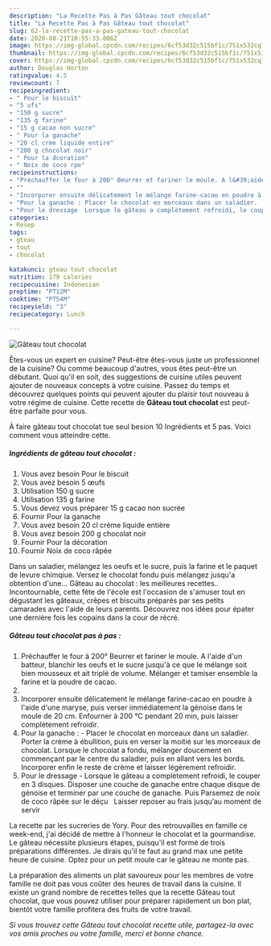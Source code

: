 ```yaml
---
description: "La Recette Pas à Pas Gâteau tout chocolat"
title: "La Recette Pas à Pas Gâteau tout chocolat"
slug: 62-la-recette-pas-a-pas-gateau-tout-chocolat
date: 2020-08-21T10:55:33.806Z
image: https://img-global.cpcdn.com/recipes/6cf53d32c515bf1c/751x532cq70/gateau-tout-chocolat-photo-principale-de-la-recette.jpg
thumbnail: https://img-global.cpcdn.com/recipes/6cf53d32c515bf1c/751x532cq70/gateau-tout-chocolat-photo-principale-de-la-recette.jpg
cover: https://img-global.cpcdn.com/recipes/6cf53d32c515bf1c/751x532cq70/gateau-tout-chocolat-photo-principale-de-la-recette.jpg
author: Douglas Horton
ratingvalue: 4.5
reviewcount: 7
recipeingredient:
- " Pour le biscuit"
- "5 ufs"
- "150 g sucre"
- "135 g farine"
- "15 g cacao non sucre"
- " Pour la ganache"
- "20 cl crme liquide entire"
- "200 g chocolat noir"
- " Pour la dcoration"
- " Noix de coco rpe"
recipeinstructions:
- "Préchauffer le four à 200° Beurrer et fariner le moule. A l&#39;aide d&#39;un batteur, blanchir les oeufs et le sucre jusqu&#39;à ce que le mélange soit bien mousseux et ait triplé de volume. Mélanger et tamiser ensemble la farine et la poudre de cacao."
- ""
- "Incorporer ensuite délicatement le mélange farine-cacao en poudre à l&#39;aide d&#39;une maryse, puis verser immédiatement la génoise dans le moule de 20 cm. Enfourner à 200 °C pendant 20 min, puis laisser complètement refroidir."
- "Pour la ganache : Placer le chocolat en morceaux dans un saladier.  Porter la crème à ébullition, puis en verser la moitié sur les morceaux de chocolat. Lorsque le chocolat a fondu, mélanger doucement en commençant par le centre du saladier, puis en allant vers les bords. Incorporer enfin le reste de crème et laisser légèrement refroidir."
- "Pour le dressage  Lorsque le gâteau a complètement refroidi, le couper en 3 disques. Disposer une couche de ganache entre chaque disque de génoise et terminer par une couche de ganache. Puis Parsemez de noix de coco râpée sur le déçu   Laisser reposer au frais jusqu’au moment de servir"
categories:
- Resep
tags:
- gteau
- tout
- chocolat

katakunci: gteau tout chocolat 
nutrition: 179 calories
recipecuisine: Indonesian
preptime: "PT12M"
cooktime: "PT54M"
recipeyield: "3"
recipecategory: Lunch

---
```



![Gâteau tout chocolat](https://img-global.cpcdn.com/recipes/6cf53d32c515bf1c/751x532cq70/gateau-tout-chocolat-photo-principale-de-la-recette.jpg)

Êtes-vous un expert en cuisine? Peut-être êtes-vous juste un professionnel de la cuisine? Ou comme beaucoup d'autres, vous êtes peut-être un débutant. Quoi qu'il en soit, des suggestions de cuisine utiles peuvent ajouter de nouveaux concepts à votre cuisine. Passez du temps et découvrez quelques points qui peuvent ajouter du plaisir tout nouveau à votre régime de cuisine. Cette recette de <strong> Gâteau tout chocolat </strong> est peut-être parfaite pour vous.

<!--inarticleads1-->

À faire gâteau tout chocolat tue seul besion 10 Ingrédients et 5 pas. Voici comment vous atteindre cette.

##### Ingrédients de gâteau tout chocolat :

1. Vous avez besoin  Pour le biscuit
1. Vous avez besoin 5 œufs
1. Utilisation 150 g sucre
1. Utilisation 135 g farine
1. Vous devez vous préparer 15 g cacao non sucrée
1. Fournir  Pour la ganache
1. Vous avez besoin 20 cl crème liquide entière
1. Vous avez besoin 200 g chocolat noir
1. Fournir  Pour la décoration
1. Fournir  Noix de coco râpée


Dans un saladier, mélangez les oeufs et le sucre, puis la farine et le paquet de levure chimqiue. Versez le chocolat fondu puis mélangez jusqu&#39;a obtention d&#39;une… Gâteau au chocolat : les meilleures recettes.. Incontournable, cette fête de l&#39;école est l&#39;occasion de s&#39;amuser tout en dégustant les gâteaux, crêpes et biscuits préparés par ses petits camarades avec l&#39;aide de leurs parents. Découvrez nos idées pour épater une dernière fois les copains dans la cour de récré. 

<!--inarticleads2-->

##### Gâteau tout chocolat pas à pas :

1. Préchauffer le four à 200° Beurrer et fariner le moule. A l&#39;aide d&#39;un batteur, blanchir les oeufs et le sucre jusqu&#39;à ce que le mélange soit bien mousseux et ait triplé de volume. Mélanger et tamiser ensemble la farine et la poudre de cacao.
1. 
1. Incorporer ensuite délicatement le mélange farine-cacao en poudre à l&#39;aide d&#39;une maryse, puis verser immédiatement la génoise dans le moule de 20 cm. Enfourner à 200 °C pendant 20 min, puis laisser complètement refroidir.
1. Pour la ganache : - Placer le chocolat en morceaux dans un saladier.  Porter la crème à ébullition, puis en verser la moitié sur les morceaux de chocolat. Lorsque le chocolat a fondu, mélanger doucement en commençant par le centre du saladier, puis en allant vers les bords. Incorporer enfin le reste de crème et laisser légèrement refroidir.
1. Pour le dressage  - Lorsque le gâteau a complètement refroidi, le couper en 3 disques. Disposer une couche de ganache entre chaque disque de génoise et terminer par une couche de ganache. Puis Parsemez de noix de coco râpée sur le déçu   Laisser reposer au frais jusqu’au moment de servir


La recette par les sucreries de Yory. Pour des retrouvailles en famille ce week-end, j&#39;ai décidé de mettre à l&#39;honneur le chocolat et la gourmandise. Le gâteau nécessite plusieurs étapes, puisqu&#39;il est formé de trois préparations différentes. Je dirais qu&#39;il te faut au grand max une petite heure de cuisine. Optez pour un petit moule car le gâteau ne monte pas. 

<!--inarticleads1-->

<p>
La préparation des aliments un plat savoureux pour les membres de votre famille ne doit pas vous coûter des heures de travail dans la cuisine. Il existe un grand nombre de recettes telles que la recette Gâteau tout chocolat, que vous pouvez utiliser pour préparer rapidement un bon plat, bientôt votre famille profitera des fruits de votre travail.
</p>

<p>
<i>Si vous trouvez cette Gâteau tout chocolat recette utile, partagez-la avec vos amis proches ou votre famille, merci et bonne chance.</i>
</p>
